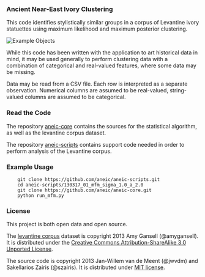 ### Ancient Near-East Ivory Clustering

This code identifies stylistically similar groups in a corpus of Levantine ivory statuettes using maximum likelihood and maximum posterior clustering. 

![Example Objects](https://raw.github.com/aneic/aneic.github.com/non-auto/images/sample_objects.png)

While this code has been written with the application to art historical data in mind, it may be used generally to perform clustering data with a combination of categorical and real-valued features, where some data may be missing. 

Data may be read from a CSV file. Each row is interpreted as a separate observation. Numerical columns are assumed to be real-valued, string-valued columns are assumed to be categorical.


### Read the Code

The repository [aneic-core](https://github.com/aneic/aneic-core) contains the sources for the statistical algorithm, as well as the levantine corpus dataset.

The repository [aneic-scripts](https://github.com/aneic/aneic-scripts) contains support code needed in order to perform analysis of the Levantine corpus. 


### Example Usage

        git clone https://github.com/aneic/aneic-scripts.git
        cd aneic-scripts/130317_01_mfm_sigma_1.0_a_2.0
        git clone https://github.com/aneic/aneic-core.git
        python run_mfm.py


### License

This project is both open data and open source. 

The [levantine corpus](https://github.com/aneic/aneic-core/tree/master/data) dataset is copyright 2013 Amy Gansell (@amygansell). It is distributed under the [Creative Commons Attribution-ShareAlike 3.0 Unported License](http://creativecommons.org/licenses/by-sa/3.0/us/). 

The source code is copyright 2013 Jan-Willem van de Meent (@jwvdm) and Sakellarios Zairis (@szairis). It is distributed under [MIT license](https://github.com/aneic/aneic-core/blob/master/src/mit-license.txt). 